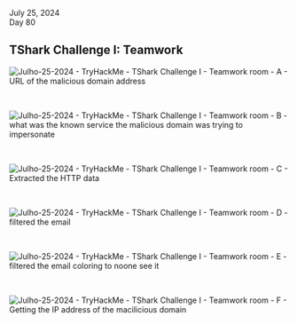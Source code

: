 
July 25, 2024<br>
Day 80<br>

<h2>TShark Challenge I: Teamwork</h2>
<p></p>

![Julho-25-2024 - TryHackMe - TShark Challenge I - Teamwork room - A - URL of the malicious domain address](https://github.com/user-attachments/assets/550add54-844e-43f6-9902-acf8a34d2500)


<br>

![Julho-25-2024 - TryHackMe - TShark Challenge I - Teamwork room - B - what was the known service the malicious domain was trying to impersonate](https://github.com/user-attachments/assets/2fb37ee8-0f71-47b9-8cbf-615b45ff8cca)


<br>

![Julho-25-2024 - TryHackMe - TShark Challenge I - Teamwork room - C - Extracted the HTTP data](https://github.com/user-attachments/assets/164304e8-3d10-4f26-b1fc-34868388b997)


<br>

![Julho-25-2024 - TryHackMe - TShark Challenge I - Teamwork room - D - filtered the email](https://github.com/user-attachments/assets/3aac847e-7fc5-4411-9186-fc7b64151b67)


<br>

![Julho-25-2024 - TryHackMe - TShark Challenge I - Teamwork room - E - filtered the email coloring to noone see it](https://github.com/user-attachments/assets/8c8133b1-2ec2-4236-8bed-6d2689c13dae)


<br>

![Julho-25-2024 - TryHackMe - TShark Challenge I - Teamwork room - F - Getting the IP address of the macilicious domain](https://github.com/user-attachments/assets/05aca756-3139-4d1a-af61-c849c102d5b2)
